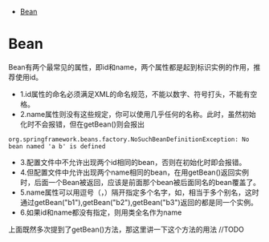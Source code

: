 * [Bean](#bean)

# Bean
Bean有两个最常见的属性，即id和name，两个属性都是起到标识实例的作用，推荐使用id。

* 1.id属性的命名必须满足XML的命名规范，不能以数字、符号打头，不能有空格。
* 2.name属性则没有这些规定，你可以使用几乎任何的名称。此时，虽然初始化时不会报错，但在getBean()则会报出
```
org.springframework.beans.factory.NoSuchBeanDefinitionException: No bean named 'a b' is defined
```

* 3.配置文件中不允许出现两个id相同的bean，否则在初始化时即会报错。
* 4.但配置文件中允许出现两个name相同的bean，在用getBean()返回实例时，后面一个Bean被返回，应该是前面那个bean被后面同名的bean覆盖了。
* 5.name属性可以用逗号（，）隔开指定多个名字，如<bean name = "b1,b2,b3">，相当于多个别名，这时通过getBean("b1"),getBean("b2"),getBean("b3")返回的都是同一个实例。
* 6.如果id和name都没有指定，则用类全名作为name



上面既然多次提到了getBean()方法，那这里讲一下这个方法的用法 //TODO
